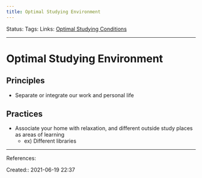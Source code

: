 ```yaml
---
title: Optimal Studying Environment
---
```

Status:
Tags: 
Links: [Optimal Studying Conditions](out/optimal-studying-conditions.md)
___
# Optimal Studying Environment
## Principles
- Separate or integrate our work and personal life
## Practices
- Associate your home with relaxation, and different outside study places as areas of learning
	- ex) Different libraries
___
References:

Created:: 2021-06-19 22:37